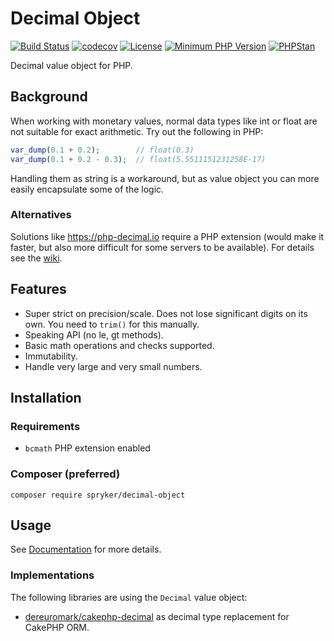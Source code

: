 #  Decimal Object

[![Build Status](https://github.com/spryker/decimal-object/workflows/CI/badge.svg?branch=master)](https://github.com/spryker/decimal-object/actions?query=workflow%3ACI+branch%3Amaster)
[![codecov](https://codecov.io/gh/spryker/decimal-object/branch/master/graph/badge.svg?token=L1thFB9nOG)](https://codecov.io/gh/spryker/decimal-object)
[![License](https://poser.pugx.org/spryker/decimal-object/license)](https://packagist.org/packages/spryker/decimal-object)
[![Minimum PHP Version](https://img.shields.io/badge/php-%3E%3D%207.2-8892BF.svg)](https://php.net/)
[![PHPStan](https://img.shields.io/badge/PHPStan-level%208-brightgreen.svg?style=flat)](https://phpstan.org/)

Decimal value object for PHP.

## Background
When working with monetary values, normal data types like int or float are not suitable for exact arithmetic.
Try out the following in PHP:
```php
var_dump(0.1 + 0.2);        // float(0.3)
var_dump(0.1 + 0.2 - 0.3);  // float(5.5511151231258E-17)
```

Handling them as string is a workaround, but as value object you can more easily encapsulate some of the logic.

### Alternatives
Solutions like https://php-decimal.io require a PHP extension (would make it faster, but also more difficult for some
servers to be available). For details see the [wiki](https://github.com/spryker/decimal-object/wiki).

## Features

- Super strict on precision/scale. Does not lose significant digits on its own. You need to `trim()` for this manually.
- Speaking API (no le, gt methods).
- Basic math operations and checks supported.
- Immutability.
- Handle very large and very small numbers.

## Installation

### Requirements

- `bcmath` PHP extension enabled

### Composer (preferred)
```
composer require spryker/decimal-object
```

## Usage

See [Documentation](/docs) for more details.

### Implementations
The following libraries are using the `Decimal` value object:

- [dereuromark/cakephp-decimal](https://github.com/dereuromark/cakephp-decimal) as decimal type replacement for CakePHP ORM.

